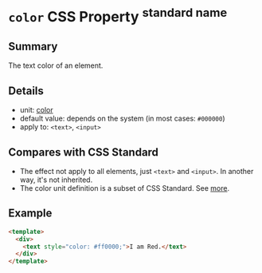 # `color` CSS Property <sup>standard name</sup>

## Summary

The text color of an element.

## Details

* unit: [color](units/color.md)
* default value: depends on the system (in most cases: `#000000`)
* apply to: `<text>`, `<input>`

## Compares with CSS Standard

* The effect not apply to all elements, just `<text>` and `<input>`. In another way, it's not inherited.
* The color unit definition is a subset of CSS Standard. See [more](units/color.md).

## Example

```html
<template>
  <div>
    <text style="color: #ff0000;">I am Red.</text>
  </div>
</template>
```

